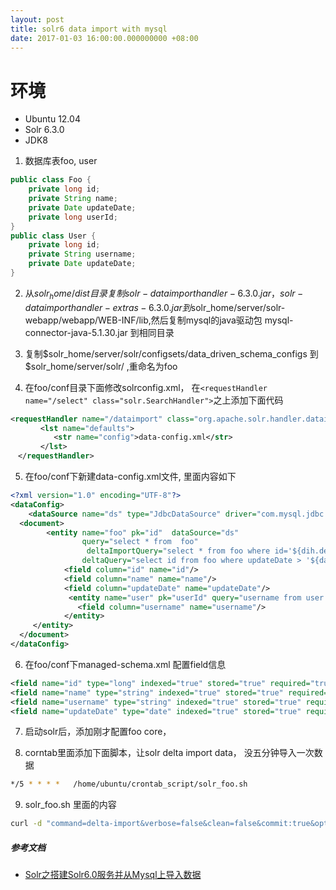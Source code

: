 ```yaml
---
layout: post
title: solr6 data import with mysql
date: 2017-01-03 16:00:00.000000000 +08:00
---
```


# 环境
* Ubuntu 12.04 
* Solr 6.3.0
* JDK8

1. 数据库表foo, user

```java
public class Foo {
    private long id;
    private String name;
    private Date updateDate;
    private long userId;
}
public class User {
    private long id;
    private String username;
    private Date updateDate;
}
```

2. 从$solr_home/dist 目录复制solr-dataimporthandler-6.3.0.jar，solr-dataimporthandler-extras-6.3.0.jar 到$solr_home/server/solr-webapp/webapp/WEB-INF/lib,然后复制mysql的java驱动包 mysql-connector-java-5.1.30.jar 到相同目录

3. 复制$solr_home/server/solr/configsets/data_driven_schema_configs 到 $solr_home/server/solr/ ,重命名为foo

4. 在foo/conf目录下面修改solrconfig.xml， 在`<requestHandler name="/select" class="solr.SearchHandler">`之上添加下面代码

```xml
<requestHandler name="/dataimport" class="org.apache.solr.handler.dataimport.DataImportHandler">  
　     <lst name="defaults">  
　        <str name="config">data-config.xml</str>  
　     </lst>  
　</requestHandler>  
```

5. 在foo/conf下新建data-config.xml文件, 里面内容如下

```xml
<?xml version="1.0" encoding="UTF-8"?>  
<dataConfig>  
    <dataSource name="ds" type="JdbcDataSource" driver="com.mysql.jdbc.Driver" url="jdbc:mysql://localhost:3306/testdb" user="root" password="root" batchSize="-1" />  
  <document>  
        <entity name="foo" pk="id"  dataSource="ds"   
                query="select * from  foo"  
                 deltaImportQuery="select * from foo where id='${dih.delta.id}'"  
                deltaQuery="select id from foo where updateDate > '${dataimporter.last_index_time}'">  
			<field column="id" name="id"/>  
			<field column="name" name="name"/>              
            <field column="updateDate" name="updateDate"/>  
			 <entity name="user" pk="userId" query="username from user where userId='${foo.userId}'">
               <field column="username" name="username"/>  
            </entity>
     </entity>  
  </document>  
</dataConfig>  
```

6. 在foo/conf下managed-schema.xml 配置field信息

```xml
<field name="id" type="long" indexed="true" stored="true" required="true" multiValued="false" />
<field name="name" type="string" indexed="true" stored="true" required="true" multiValued="false" />
<field name="username" type="string" indexed="true" stored="true" required="true" multiValued="false" />
<field name="updateDate" type="date" indexed="true" stored="true" required="true" multiValued="false" /> 
```


7. 启动solr后，添加刚才配置foo core，


8. corntab里面添加下面脚本，让solr delta import data， 没五分钟导入一次数据

```bash
*/5 * * * *	  /home/ubuntu/crontab_script/solr_foo.sh
```

9. solr_foo.sh 里面的内容

```bash
curl -d "command=delta-import&verbose=false&clean=false&commit:true&optimize:false&core:foo&name:dataimport" "http://127.0.0.1:8983/solr/foo/dataimport?_="+$(date +%s)+"&indent=on&wt=json"
```

##### 参考文档
* [ Solr之搭建Solr6.0服务并从Mysql上导入数据](http://blog.csdn.net/linzhiqiang0316/article/details/51464461)

